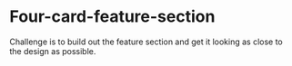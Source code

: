# Four-card-feature-section
Challenge is to build out the feature section and get it looking as close to the design as possible.
